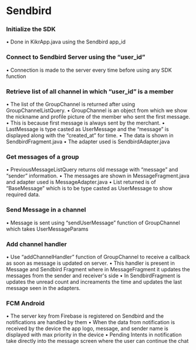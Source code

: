 <!-- TITLE: Sendbird -->
<!-- SUBTITLE: A quick summary of Sendbird -->

# Sendbird

### Initialize the SDK 
•	Done in KikrApp.java using the Sendbird app_id 

### Connect to Sendbird Server using the “user_id”
•	Connection is made to the server every time before using any SDK function

### Retrieve list of all channel in which “user_id” is a member
•	The list of the GroupChannel is returned after using GroupChannelListQuery.
•	GroupChannel is an object from which we show the nickname and profile picture of the member who sent the first message.
•	This is because first message is always sent by the merchant.
•	LastMessage is type casted as UserMessage and the “message” is displayed along with the “created_at” for time.
•	The data is shown in SendbirdFragment.java
•	The adapter used is SendbirdAdapter.java

### Get messages of a group
•	PreviousMessageListQuery returns old message with “message” and “sender” information.
•	The messages are shown in MessageFragment.java and adapter used is MessageAdapter.java
•	List returned is of “BaseMessage” which is to be type casted as UserMessage to show required data.

### Send Message in a channel
•	Message is sent using “sendUserMessage” function of GroupChannel which takes UserMessageParams

### Add channel handler
•	Use “addChannelHandler” function of GroupChannel to receive a callback as soon as message is updated on server.
•	This handler is present in Message and Sendbird Fragment where in MessageFragment it updates the messages from the sender and receiver's side
•	In SendbirdFragment is updates the unread count and increaments the time and updates the last message seen in the adapters.

### FCM Android
•	The server key from Firebase is registered on Sendbird and the notifications are handled by them
•	When the data from notification is received by the device the app logo, message, and sender name is displayed with max priority in the device
•	Pending Intents in notification take directly into the message screen where the user can continue the chat

